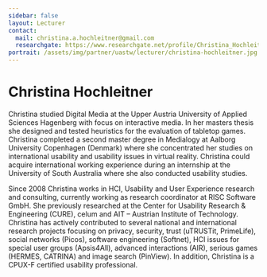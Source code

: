 ```yaml
---
sidebar: false
layout: Lecturer
contact:
  mail: christina.a.hochleitner@gmail.com
  researchgate: https://www.researchgate.net/profile/Christina_Hochleitner
portrait: /assets/img/partner/uastw/lecturer/christina-hochleitner.jpg
---
```


# Christina Hochleitner

Christina studied Digital Media at the Upper Austria University of Applied Sciences Hagenberg with focus on interactive media.
In her masters thesis she designed and tested heuristics for the evaluation of tabletop games.
Christina completed a second master degree in Medialogy at Aalborg University Copenhagen (Denmark) where she concentrated her studies on international usability and usability issues in virtual reality.
Christina could acquire international working experience during an internship at the University of South Australia where she also conducted usability studies.

<!-- more -->

Since 2008 Christina works in HCI, Usability and User Experience research and consulting, currently working as research coordinator at RISC Software GmbH.
She previously researched at the Center for Usability Research & Engineering (CURE), celum and AIT – Austrian Institute of Technology.
Christina has actively contributed to several national and international research projects focusing on privacy, security, trust (uTRUSTit, PrimeLife), social networks (Picos), software engineering (Softnet), HCI issues for special user groups (Apsis4All), advanced interactions (AIR), serious games (HERMES, CATRINA) and image search (PinView).
In addition, Christina is a CPUX-F certified usability professional.